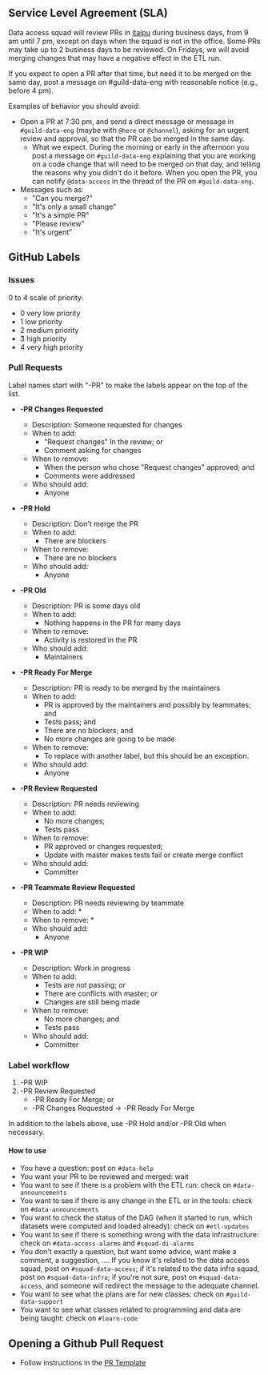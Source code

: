## Service Level Agreement (SLA)

Data access squad will review PRs in [itaipu](https://github.com/nubank/itapu) during business days, from 9 am until 7 pm, except on days when the squad is not in the office. Some PRs may take up to 2 business days to be reviewed. On Fridays, we will avoid merging changes that may have a negative effect in the ETL run.

If you expect to open a PR after that time, but need it to be merged on the same day, post a message on #guild-data-eng with reasonable notice (e.g., before 4 pm).

Examples of behavior you should avoid:
* Open a PR at 7:30 pm, and send a direct message or message in `#guild-data-eng` (maybe with `@here` or `@channel`), asking for an urgent review and approval, so that the PR can be merged in the same day.
    * What we expect. During the morning or early in the afternoon you post a message on `#guild-data-eng` explaining that you are working on a code change that will need to be merged on that day, and telling the reasons why you didn't do it before. When you open the PR, you can notify `@data-access` in the thread of the PR on `#guild-data-eng`.
* Messages such as:
    * "Can you merge?"
    * "It's only a small change"
    * "It's a simple PR"
    * "Please review"
    * "It's urgent”

## GitHub Labels

### Issues

0 to 4 scale of priority:
* 0 very low priority
* 1 low priority
* 2 medium priority
* 3 high priority
* 4 very high priority

### Pull Requests

Label names start with "-PR" to make the labels appear on the top of the list.


* <b>-PR Changes Requested</b>
    * Description: Someone requested for changes
    * When to add:
        * "Request changes" In the review; or
        * Comment asking for changes
    * When to remove:
        * When the person who chose "Request changes" approved; and
        * Comments were addressed
    * Who should add:
        * Anyone

* <b>-PR Hold</b>
    * Description: Don't merge the PR
    * When to add:
        * There are blockers 
    * When to remove:
        * There are no blockers
    * Who should add:
        * Anyone

* <b>-PR Old</b>
    * Description: PR is some days old
    * When to add:
        * Nothing happens in the PR for many days
    * When to remove:
        * Activity is restored in the PR
    * Who should add:
        * Maintainers

* <b>-PR Ready For Merge</b>
    * Description: PR is ready to be merged by the maintainers 
    * When to add:
        * PR is approved by the maintainers and possibly by teammates; and
        * Tests pass; and
        * There are no blockers; and
        * No more changes are going to be made
    * When to remove:
        * To replace with another label, but this should be an exception.
    * Who should add:
        * Anyone

* <b>-PR Review Requested</b>
    * Description: PR needs reviewing
    * When to add:
        * No more changes;
        * Tests pass
    * When to remove:
        * PR approved or changes requested;
        * Update with master makes tests fail or create merge conflict
    * Who should add:
        * Committer

* <b>-PR Teammate Review Requested</b>
    * Description: PR needs reviewing by teammate
    * When to add:
        * 
    * When to remove:
        * 
    * Who should add:
        * Anyone

* <b>-PR WIP</b>
    * Description: Work in progress
    * When to add:
        * Tests are not passing; or
        * There are conflicts with master; or
        * Changes are still being made
    * When to remove:
        * No more changes; and
        * Tests pass
    * Who should add:
        * Committer

### Label workflow

1. -PR WIP
2. -PR Review Requested
    * -PR Ready For Merge; or
    * -PR Changes Requested → -PR Ready For Merge

In addition to the labels above, use -PR Hold and/or -PR Old when necessary.

#### How to use

* You have a question: post on `#data-help`
* You want your PR to be reviewed and merged: wait
* You want to see if there is a problem with the ETL run: check on `#data-announcements`
* You want to see if there is any change in the ETL or in the tools: check on `#data-announcements`
* You want to check the status of the DAG (when it started to run, which datasets were computed and loaded already): check on `#etl-updates`
* You want to see if there is something wrong with the data infrastructure: check on `#data-access-alarms` and `#squad-di-alarms`
* You don't exactly a question, but want some advice, want make a comment, a suggestion, .... If you know it's related to the data access squad, post on `#squad-data-access`; if it's related to the data infra squad, post on `#squad-data-infra`; if you're not sure, post on `#squad-data-access`, and someone will redirect the message to the adequate channel.
* You want to see what the plans are for new classes: check on `#guild-data-support`
* You want to see what classes related to programming and data are being taught: check on `#learn-code`

## Opening a Github Pull Request

* Follow instructions in the [PR Template](https://github.com/nubank/itaipu/blob/master/.github/PULL_REQUEST_TEMPLATE.md)

